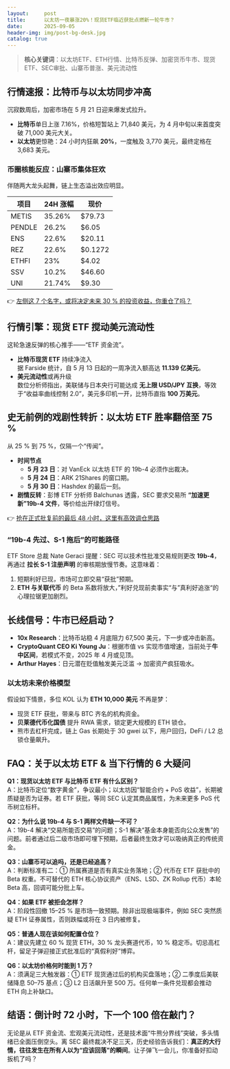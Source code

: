 ```yaml
---
layout:     post
title:      以太坊一夜暴涨20%！现货ETF临近获批点燃新一轮牛市？
date:       2025-09-05
header-img: img/post-bg-desk.jpg
catalog: true
---
```


> **核心关键词**：以太坊ETF、ETH行情、比特币反弹、加密货币牛市、现货ETF、SEC审批、山寨币普涨、美元流动性

## 行情速报：比特币与以太坊同步冲高

沉寂数周后，加密市场在 5 月 21 日迎来爆发式拉升。

- **比特币**单日上涨 7.16%，价格短暂站上 71,840 美元，为 4 月中旬以来首度突破 71,000 美元大关。
- **以太坊**更惊艳：24 小时内狂飙 **20%**，一度触及 3,770 美元，最终定格在 3,683 美元。

### 币圈核能反应：山寨币集体狂欢
伴随两大龙头起舞，链上生态溢出效应明显。

| 项目 | 24H 涨幅 | 现价 |
|---|---|---|
| METIS | 35.26% | $79.73 |
| PENDLE | 26.2% | $6.05 |
| ENS | 22.6% | $20.11 |
| REZ | 22.6% | $0.1272 |
| ETHFI | 23% | $4.02 |
| SSV | 10.2% | $46.60 |
| UNI | 21.74% | $9.30 |

👉 [左侧这 7 个名字，或将决定未来 30 % 的投资收益，你重仓了吗？](https://okxdog.com/)

## 行情引擎：现货 ETF 搅动美元流动性

这轮急速反弹的核心推手——“ETF 资金流”。

- **比特币现货 ETF** 持续净流入  
  据 Farside 统计，自 5 月 13 日起的一周净流入额高达 **11.139 亿美元**。
- **美元流动性**或再升级  
  数位分析师指出，美联储与日本央行可能达成 **无上限 USD/JPY 互换**，等效于“收益率曲线控制 2.0”，美元多印机一开，比特币直指 **100 万美元**。

## 史无前例的戏剧性转折：以太坊 ETF 胜率翻倍至 75 %

从 25 % 到 75 %，仅隔一个“传闻”。

- **时间节点**  
  - **5 月 23 日**：对 VanEck 以太坊 ETF 的 19b-4 必须作出裁决。  
  - **5 月 24 日**：ARK 21Shares 的窗口期。  
  - **5 月 30 日**：Hashdex 的最后一刻。
- **剧情反转**：彭博 ETF 分析师 Balchunas 透露，SEC 要求交易所 **“加速更新”19b-4 文件**，等价给出开绿灯信号。

👉 [抢在正式批复前的最后 48 小时，这里有高效调仓思路](https://okxdog.com/)

### “19b-4 先过、S-1 拖后”的可能路径

ETF Store 总裁 Nate Geraci 提醒：SEC 可以技术性批准交易规则更改 **19b-4**，再通过 **拉长 S-1 注册声明** 的审核期放慢节奏。这意味着：

1. 短期利好已现，市场可立即交易“获批”预期。  
2. **ETH 与关联代币** 的 Beta 系数将放大，”利好兑现前卖事实“与”真利好追涨“的心理拉锯更加剧烈。

## 长线信号：牛市已经启动？

- **10x Research**：比特币站稳 4 月底阻力 67,500 美元，下一步或冲击新高。  
- **CryptoQuant CEO Ki Young Ju**：根据市值 vs 实现市值增速，当前处于**牛中区间**，若模式不变，2025 年 4 月或见顶。  
- **Arthur Hayes**：日元潜在贬值触发美元泛滥 -> 加密资产疯狂吸水。

### 以太坊未来价格模型
假设如下情景，多位 KOL 认为 **ETH 10,000 美元** 不再是梦：

- 现货 ETF 获批，带来与 BTC 齐名的机构资金。  
- **贝莱德代币化国债** 提升 RWA 需求，锁定更大规模的 ETH 锁仓。  
- 熊市去杠杆完成，链上 Gas 长期处于 30 gwei 以下，用户回归，DeFi / L2 总锁仓量飙升。

## FAQ：关于以太坊 ETF & 当下行情的 6 大疑问

**Q1：现货以太坊 ETF 与比特币 ETF 有什么区别？**  
A：比特币定位“数字黄金”，争议最小；以太坊因“智能合约 + PoS 收益”，长期被质疑是否为证券。若 ETF 获批，等同 SEC 认定其商品属性，为未来更多 PoS 代币树立标杆。

**Q2：为什么说 19b-4 与 S-1 两样文件缺一不可？**  
A：19b-4 解决“交易所能否交易”的问题；S-1 解决“基金本身能否向公众发售”的问题。前者通过后二级市场即可埋下预期，后者最终生效才可以吸纳真正的传统资金。

**Q3：山寨币可以追吗，还是已经追高？**  
A：判断标准有二：① 所属赛道是否有真实业务落地；② 代币在 ETF 获批中的 Beta 权重。不可替代的 ETH 核心协议资产（ENS、LSD、ZK Rollup 代币）本轮 Beta 高，回调可能分批上车。

**Q4：如果 ETF 被拒会怎样？**  
A：阶段性回撤 15–25 % 是市场一致预期。除非出现极端事件，例如 SEC 突然质疑 ETH 证券属性，否则跌幅或将在 3 日内被修复。

**Q5：普通人现在该如何配置仓位？**  
A：建议先建立 60 % 现货 ETH，30 % 龙头赛道代币，10 % 稳定币。切忌高杠杆，留足子弹迎接正式批准后的“真假利好”博弈。

**Q6：以太坊价格何时能到 1 万？**  
A：须满足三大触发器：① ETF 现货通过后的机构买盘落地；② 二季度后美联储降息 50–75 基点；③ L2 日活飙升至 500 万。任何单一条件兑现都会推动 ETH 向上补缺口。

## 结语：倒计时 72 小时，下一个 100 倍在敲门？

无论是从 ETF 资金流、宏观美元流动性，还是技术面“牛熊分界线”突破，多头情绪已全面压倒空头。离 SEC 最终裁决不足三天，历史经验告诉我们：**真正的大行情，往往发生在所有人以为“应该回落”的瞬间**。让子弹飞一会儿，你准备好扣动扳机了吗？